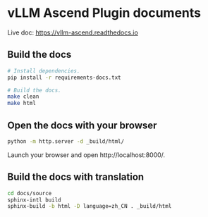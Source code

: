 # vLLM Ascend Plugin documents

Live doc: https://vllm-ascend.readthedocs.io

## Build the docs

```bash
# Install dependencies.
pip install -r requirements-docs.txt

# Build the docs.
make clean
make html
```

## Open the docs with your browser

```bash
python -m http.server -d _build/html/
```

Launch your browser and open http://localhost:8000/.

## Build the docs with translation

```bash
cd docs/source
sphinx-intl build
sphinx-build -b html -D language=zh_CN . _build/html
```